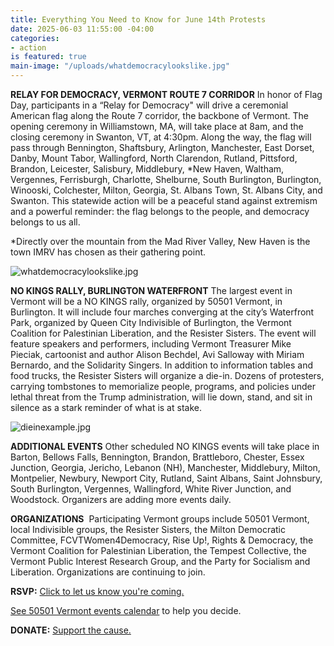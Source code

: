 ```yaml
---
title: Everything You Need to Know for June 14th Protests
date: 2025-06-03 11:55:00 -04:00
categories:
- action
is featured: true
main-image: "/uploads/whatdemocracylookslike.jpg"
---
```


**RELAY FOR DEMOCRACY, VERMONT ROUTE 7 CORRIDOR**
In honor of Flag Day, participants in a “Relay for Democracy" will drive a ceremonial American flag along the Route 7 corridor, the backbone of Vermont. The opening ceremony in Williamstown, MA, will take place at 8am, and the closing ceremony in Swanton, VT, at 4:30pm. Along the way, the flag will pass through Bennington, Shaftsbury, Arlington, Manchester, East Dorset, Danby, Mount Tabor, Wallingford, North Clarendon, Rutland, Pittsford, Brandon, Leicester, Salisbury, Middlebury, *New Haven, Waltham, Vergennes, Ferrisburgh, Charlotte, Shelburne, South Burlington, Burlington, Winooski, Colchester, Milton, Georgia, St. Albans Town, St. Albans City, and Swanton. This statewide action will be a peaceful stand against extremism and a powerful reminder: the flag belongs to the people, and democracy belongs to us all. 

*Directly over the mountain from the Mad River Valley, New Haven is the town IMRV has chosen as their gathering point. 

![whatdemocracylookslike.jpg](/uploads/whatdemocracylookslike.jpg)

**NO KINGS RALLY, BURLINGTON WATERFRONT**
The largest event in Vermont will be a NO KINGS rally, organized by 50501 Vermont, in Burlington. It will include four marches converging at the city’s Waterfront Park, organized by Queen City Indivisible of Burlington, the Vermont Coalition for Palestinian Liberation, and the Resister Sisters. The event will feature speakers and performers, including Vermont Treasurer Mike Pieciak, cartoonist and author Alison Bechdel, Avi Salloway with Miriam Bernardo, and the Solidarity Singers. In addition to information tables and food trucks, the Resister Sisters will organize a die-in. Dozens of protesters, carrying tombstones to memorialize people, programs, and policies under lethal threat from the Trump administration, will lie down, stand, and sit in silence as a stark reminder of what is at stake. 

![dieinexample.jpg](/uploads/dieinexample.jpg)

**ADDITIONAL EVENTS**
Other scheduled NO KINGS events will take place in Barton, Bellows Falls, Bennington, Brandon, Brattleboro, Chester, Essex Junction, Georgia, Jericho, Lebanon (NH), Manchester, Middlebury, Milton, Montpelier, Newbury, Newport City, Rutland, Saint Albans, Saint Johnsbury, South Burlington, Vergennes, Wallingford, White River Junction, and Woodstock. Organizers are adding more events daily. 

**ORGANIZATIONS** 
Participating Vermont groups include 50501 Vermont, local Indivisible groups, the Resister Sisters, the Milton Democratic Committee, FCVTWomen4Democracy, Rise Up!, Rights & Democracy, the Vermont Coalition for Palestinian Liberation, the Tempest Collective, the Vermont Public Interest Research Group, and the Party for Socialism and Liberation. Organizations are continuing to join.  

**RSVP:** [Click to let us know you're coming.](https://mobilize.us) 

[See 50501 Vermont events calendar](https://50501vermont.com/events/) to help you decide.

**DONATE:** [Support the cause.](https://secure.actblue.com/donate/vermontpolrev50501) 
